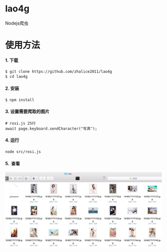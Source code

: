 # lao4g
Nodejs爬虫

# 使用方法

#### 1.  下载

```
$ git clone https://github.com/zhalice2011/lao4g
$ cd lao4g
```
#### 2.  安装

```
$ npm install
```
#### 3.  设置需要爬取的图片

```
# rosi.js 25行
await page.keyboard.sendCharacter("写真");
```

#### 4.  运行

```
node src/rosi.js

```

#### 5.  查看

![查看结果](E853C824-38F2-44C4-960C-D708B0045DB8.png)
